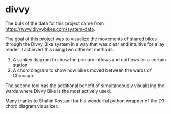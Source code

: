 # divvy

The bulk of the data for this project came from https://www.divvybikes.com/system-data. 

The goal of this project was to visualize the movements of shared bikes through the Divvy Bike system in a way that was clear and intuitive for a lay reader. I achieved this using two different methods:
  1. A sankey diagram to show the primary inflows and outflows for a certain station.
  2. A chord diagram to show how bikes moved between the wards of Chiacago.
  
The second tool has the additional benefit of simultaneously visualizing the wards where Divvy Bike is the most actively used. 

Many thanks to Shahin Rostami for his wonderful python wrapper of the D3 chord diagram visualizer.

